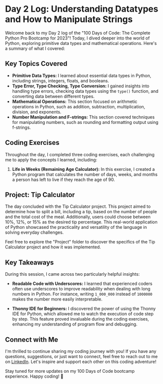 # Day 2 Log: Understanding Datatypes and How to Manipulate Strings

Welcome back to my Day 2 log of the "100 Days of Code: The Complete Python Pro Bootcamp for 2023"! Today, I dived deeper into the world of Python, exploring primitive data types and mathematical operations. Here's a summary of what I covered:

## Key Topics Covered

- **Primitive Data Types:** I learned about essential data types in Python, including strings, integers, floats, and booleans. 
- **Type Error, Type Checking, Type Conversion:** I gained insights into handling type errors, checking data types using the `type()` function, and converting data between different types.
- **Mathematical Operations:** This section focused on arithmetic operations in Python, such as addition, subtraction, multiplication, division, and exponents. 
- **Number Manipulation and F-strings:** This section covered techniques for manipulating numbers, such as rounding and formatting output using f-strings.

## Coding Exercises

Throughout the day, I completed three coding exercises, each challenging me to apply the concepts I learned, including:

1. **Life in Weeks (Remaining Age Calculator):** In this exercise, I created a Python program that calculates the number of days, weeks, and months a person has left to live if they reach the age of 90. 

## Project: Tip Calculator

The day concluded with the Tip Calculator project. This project aimed to determine how to split a bill, including a tip, based on the number of people and the total cost of the meal. Additionally, users could choose between 10%, 12%, or 15% as the desired tip percentage. This real-world application of Python showcased the practicality and versatility of the language in solving everyday challenges. 

Feel free to explore the "Project" folder to discover the specifics of the Tip Calculator project and how it was implemented.

## Key Takeaways

During this session, I came across two particularly helpful insights:

- **Readable Code with Underscores:** I learned that experienced coders often use underscores to improve readability when dealing with long numbers in Python. For instance, writing `1_000_000` instead of `1000000` makes the number more easily interpretable.

- **Thonny IDE for Beginners:** I discovered the power of using the Thonny IDE for Python, which allowed me to watch the execution of code step by step. This feature proved invaluable during the coding exercises, enhancing my understanding of program flow and debugging.

## Connect with Me

I'm thrilled to continue sharing my coding journey with you! If you have any questions, suggestions, or just want to connect, feel free to reach out to me on [LinkedIn](https://www.linkedin.com/in/lydia-strough/). Let's inspire and support each other on this coding adventure!

Stay tuned for more updates on my 100 Days of Code bootcamp experience. Happy coding! 🚀
